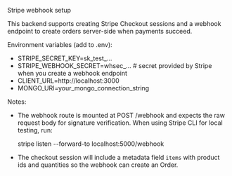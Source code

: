 Stripe webhook setup

This backend supports creating Stripe Checkout sessions and a webhook endpoint to create orders server-side when payments succeed.

Environment variables (add to .env):

- STRIPE_SECRET_KEY=sk_test_...
- STRIPE_WEBHOOK_SECRET=whsec_...   # secret provided by Stripe when you create a webhook endpoint
- CLIENT_URL=http://localhost:3000
- MONGO_URI=your_mongo_connection_string

Notes:
- The webhook route is mounted at POST /webhook and expects the raw request body for signature verification. When using Stripe CLI for local testing, run:

  stripe listen --forward-to localhost:5000/webhook

- The checkout session will include a metadata field `items` with product ids and quantities so the webhook can create an Order.
